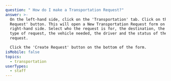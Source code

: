 ```yaml
---
question: " How do I make a Transportation Request?"
answer: >-
  On the left-hand side, click on the 'Transportation' tab. Click on the '+ New
  Request' button. This will open a New Transportation Request form on the
  right-hand side. Select who the request is for, the destination, the time, the
  type of request, the vehicle needed, the driver and the status of the
  request. 

  Click the 'Create Request' button on the bottom of the form. 
isMobile: false
topics:
  - transportation
userTypes:
  - staff
---
```

